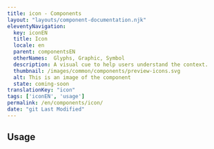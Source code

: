 ```yaml
---
title: icon - Components
layout: "layouts/component-documentation.njk"
eleventyNavigation:
  key: iconEN
  title: Icon
  locale: en
  parent: componentsEN
  otherNames:  Glyphs, Graphic, Symbol
  description: A visual cue to help users understand the context.
  thumbnail: /images/common/components/preview-icons.svg
  alt: This is an image of the component
  state: coming-soon
translationKey: "icon"
tags: ['iconEN', 'usage']
permalink: /en/components/icon/
date: "git Last Modified"
---
```


## Usage